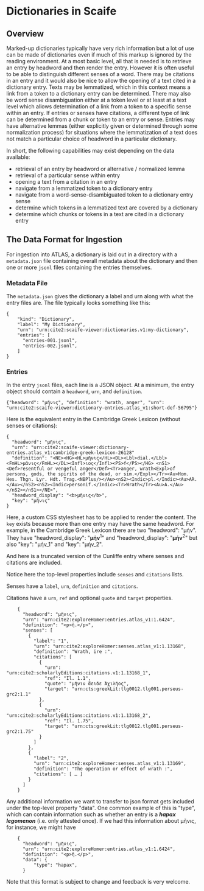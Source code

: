 # Dictionaries in Scaife

## Overview

Marked-up dictionaries typically have very rich information but a lot of use can be made of dictionaries even if much of this markup is ignored by the reading environment. At a most basic level, all that is needed is to retrieve an entry by headword and then render the entry. However it is often useful to be able to distinguish different senses of a word. There may be citations in an entry and it would also be nice to allow the opening of a text cited in a dictionary entry. Texts may be lemmatized, which in this context means a link from a token to a dictionary entry can be determined. There may also be word sense disambiguation either at a token level or at least at a text level which allows determination of a link from a token to a specific sense within an entry. If entries or senses have citations, a different type of link can be determined from a chunk or token to an entry or sense. Entries may have alternative lemmas (either explicitly given or determined through some normalization process) for situations where the lemmatization of a text does not match a particular choice of headword in a particular dictionary.

In short, the following capabilities may exist depending on the data available:

* retrieval of an entry by headword or alternative / normalized lemma
* retrieval of a particular sense within entry
* opening a text from a citation in an entry
* navigate from a lemmatized token to a dictionary entry
* navigate from a word-sense-disambiguated token to a dictionary entry sense
* determine which tokens in a lemmatized text are covered by a dictionary
* determine which chunks or tokens in a text are cited in a dictionary entry

## The Data Format for Ingestion

For ingestion into ATLAS, a dictionary is laid out in a directory with a `metadata.json` file containing overall metadata about the dictionary and then one or more `jsonl` files containing the entries themselves.

### Metadata File

The `metadata.json` gives the dictionary a label and urn along with what the entry files are. The file typically looks something like this:

```
{
    "kind": "Dictionary",
    "label": "My Dictionary",
    "urn": "urn:cite2:scaife-viewer:dictionaries.v1:my-dictionary",
    "entries": [
      "entries-001.jsonl",
      "entries-002.jsonl",
    ]
}
```

### Entries

In the entry `jsonl` files, each line is a JSON object. At a minimum, the entry object should contain a `headword`, `urn`, and `definition`.

```
{"headword": "μῆνις", "definition": "wrath, anger", "urn": "urn:cite2:scaife-viewer:dictionary-entries.atlas_v1:short-def-56795"}
```

Here is the equivalent entry in the Cambridge Greek Lexicon (without senses or citations):

```
{
  "headword": "μῆνις",
  "urn": "urn:cite2:scaife-viewer:dictionary-entries.atlas_v1:cambridge-greek-lexicon-26128"
  "definition": "<NE><HG><HL>μῆνις</HL><DL><Lbl>dial.</Lbl><FmHL>μᾶνις</FmHL></DL><Infl>ιος</Infl><PS>f</PS></HG> <nS1><Def>resentful or vengeful anger</Def><Tr>anger, wrath<Expl>of persons, gods, the spirits of the dead, or sim.</Expl></Tr><Au>Hom. Hes. Thgn. Lyr. Hdt. Trag.<NBPlus/></Au><nS2><Indic>pl.</Indic><Au>AR.</Au></nS2><nS2><Indic>personif.</Indic><Tr>Wrath</Tr><Au>A.</Au></nS2></nS1></NE>",
  "headword_display": "<b>μῆνις</b>",
  "key": "μῆνις"
}
```

Here, a custom CSS stylesheet has to be applied to render the content. The `key` exists because more than one entry may have the same headword. For example, in the Cambridge Greek Lexicon there are two "headword": "μήν". They have "headword_display": "<b>μήν</b><sup>1</sup>" and "headword_display": "<b>μήν</b><sup>2</sup>" but also "key": "μήν_1" and "key": "μήν_2".


And here is a truncated version of the Cunliffe entry where senses and citations are included.

Notice here the top-level properties include `senses` and `citations` lists.

Senses have a `label`, `urn`, `definition` and `citations`.

Citations have a `urn`, `ref` and optional `quote` and `target` properties.


```
    {
      "headword": "μῆνις",
      "urn": "urn:cite2:exploreHomer:entries.atlas_v1:1.6424",
      "definition": "<p>ἡ.</p>",
      "senses": [
        {
          "label": "1",
          "urn": "urn:cite2:exploreHomer:senses.atlas_v1:1.13168",
          "definition": "Wrath, ire :",
          "citations": [
            {
              "urn": "urn:cite2:scholarlyEditions:citations.v1:1.13168_1",
              "ref": "Il. 1.1",
              "quote": "μῆνιν ἄειδε Ἀχιλῆος",
              "target": "urn:cts:greekLit:tlg0012.tlg001.perseus-grc2:1.1"
            },
            {
              "urn": "urn:cite2:scholarlyEditions:citations.v1:1.13168_2",
              "ref": "Il. 1.75",
              "target": "urn:cts:greekLit:tlg0012.tlg001.perseus-grc2:1.75"
            }
          ]
        },
        {
          "label": "2",
          "urn": "urn:cite2:exploreHomer:senses.atlas_v1:1.13169",
          "definition": "The operation or effect of wrath :",
          "citations": [ … ]
        }
      ]
    }
```

Any additional information we want to transfer to json format gets included under the top-level property "data". One common example of this is "type", which can contain information such as whether an entry is a ***hapax legomenon*** (i.e. only attested once). If we had this information about μῆνις, for instance, we might have

```
    {
      "headword": "μῆνις",
      "urn": "urn:cite2:exploreHomer:entries.atlas_v1:1.6424",
      "definition": "<p>ἡ.</p>",
      "data": {
          "type": "hapax",
      }
```

Note that this format is subject to change and feedback is very welcome.
